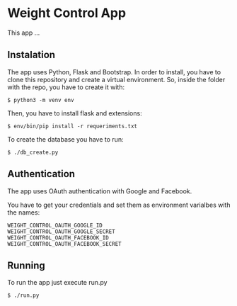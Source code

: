 Weight Control App
==================

This app ...


Instalation
-----------

The app uses Python, Flask and Bootstrap.
In order to install, you have to clone this repository and create a virtual environment. So, inside the folder with the repo, you have to create it with:

`$ python3 -m venv env`

Then, you have to install flask and extensions:

`$ env/bin/pip install -r requeriments.txt`

To create the database you have to run:

`$ ./db_create.py`


Authentication
--------------

The app uses OAuth authentication with Google and Facebook.

You have to get your credentials and set them as environment varialbes with the names:

```
WEIGHT_CONTROL_OAUTH_GOOGLE_ID
WEIGHT_CONTROL_OAUTH_GOOGLE_SECRET
WEIGHT_CONTROL_OAUTH_FACEBOOK_ID
WEIGHT_CONTROL_OAUTH_FACEBOOK_SECRET
```

Running
-------

To run the app just execute run.py

`$ ./run.py`
